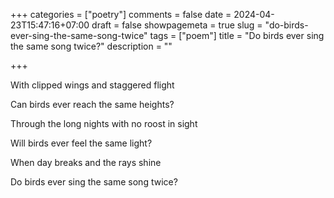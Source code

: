 +++
categories = ["poetry"]
comments = false
date = 2024-04-23T15:47:16+07:00
draft = false
showpagemeta = true
slug = "do-birds-ever-sing-the-same-song-twice"
tags = ["poem"]
title = "Do birds ever sing the same song twice?"
description = ""

+++

With clipped wings and staggered flight

Can birds ever reach the same heights?

Through the long nights with no roost in sight

Will birds ever feel the same light?

When day breaks and the rays shine

Do birds ever sing the same song twice?
